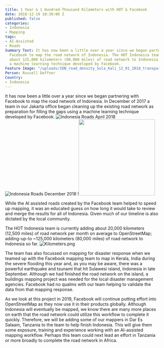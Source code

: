 ```yaml
---
title: 1 Year & 1 Hundred-Thousand Kilometers with HOT & Facebook
date: 2018-12-19 18:39:00 Z
published: false
categories:
- Indonesia
- Mapping
tags:
- AI-Assisted
- Roads
Summary Text: It has now been a little over a year since we began partnering with
  Facebook to map the road network of Indonesia. The HOT Indonesia team has added
  about 125,000 kilometers (80,000 miles) of road network to Indonesia so far using
  a machine learning technique developed by Facebook.
Feature Image: "/uploads/IDN_road_density_Sula_Kali_12_01_2018_transparent.png"
Person: Russell Deffner
Country:
- Indonesia
---
```


It has now been a little over a year since we began partnering with Facebook to map the road network of Indonesia. In December of 2017 a team in our Jakarta office began cleaning up the existing road network as preparation for filling the gaps using a machine learning technique developed by Facebook.
![Indonesia Roads April 2018](/uploads/IDN_road_density_Sula_Kali_04_01_2018_transparent.png)
![Indonesia Roads December 2018](/uploads/IDN_road_density_Sula_Kali_12_01_2018_transparent.png)
!<img src="/uploads/IDN_road_density_Sula_Kali_12_01_2018_transparent.png" width="250" />

While the AI assisted roads created by the Facebook team helped to speed up mapping, it was an educated guess on how long it would take to review and merge the results for all of Indonesia. Given much of our timeline is also dictated by the local community.

The HOT Indonesia team is currently adding about 20,000 kilometers (12,500 miles) of road network per month on average to OpenStreetMap; adding-up-to ~125,000 kilometers (80,000 miles) of road network to Indonesia so far. ![Kilometers.png](/uploads/Kilometers.png) 

The team has also focussed on mapping for disaster response when we teamed up with the Facebook mapping team to map in Kerala, India during the severe flooding this year and, as you may be aware, there was a powerful earthquake and tsunami that hit Sulawesi island, Indonesia in late September. Although we had finished the road network on the island, a buildings mapping project was needed for the local disaster management agencies. Facebook had no qualms with our team helping to validate the data from that mapping response.

As we look at this project in 2019, Facebook will continue putting effort into OpenStreetMap as they now use it in their products globally. Although Indonesia will eventually be mapped, we know there are many more places on earth that the road network could utilize this workflow to complete it quickly. Therefore, we will be adding some of our mappers in Dar Es Salaam, Tanzania to the team to help finish Indonesia. This will give them some exposure, training and experience working with an AI-assisted mapping workflow. Perhaps this team could next lead an effort in Tanzania or more broadly to complete the road network in Africa.

